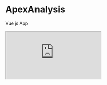 # ApexAnalysis
Vue js App
<iframe src="https://docs.google.com/document/d/e/2PACX-1vSlDgrSor7fdhMRuLRJPqi46NYx37SwldunAhxJbvfvkdLN7iRdguRzCMgMAE1wR7MGBv_ohesiUK33/pub?embedded=true"></iframe>
